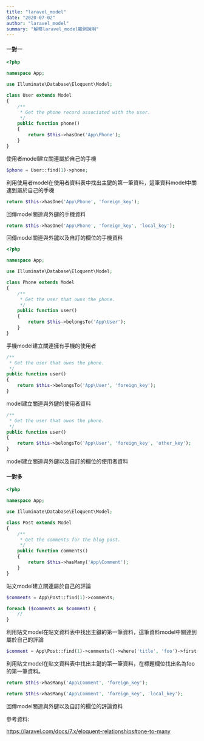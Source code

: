 ```yaml
---
title: "laravel_model"
date: "2020-07-02"
author: "laravel_model"
summary: "解釋laravel_model範例說明"
---
```






#### 一對一

```php
<?php

namespace App;

use Illuminate\Database\Eloquent\Model;

class User extends Model
{
    /**
     * Get the phone record associated with the user.
     */
    public function phone()
    {
        return $this->hasOne('App\Phone');
    }
}
```

使用者model建立關連屬於自己的手機



```php
$phone = User::find(1)->phone;
```

利用使用者model在使用者資料表中找出主鍵的第一筆資料，這筆資料model中關連到屬於自己的手機



```php
return $this->hasOne('App\Phone', 'foreign_key');
```

回傳model關連與外鍵的手機資料



```php
return $this->hasOne('App\Phone', 'foreign_key', 'local_key');
```

回傳model關連與外鍵以及自訂的欄位的手機資料



```php
<?php

namespace App;

use Illuminate\Database\Eloquent\Model;

class Phone extends Model
{
    /**
     * Get the user that owns the phone.
     */
    public function user()
    {
        return $this->belongsTo('App\User');
    }
}
```

手機model建立關連擁有手機的使用者



```php
/**
 * Get the user that owns the phone.
 */
public function user()
{
    return $this->belongsTo('App\User', 'foreign_key');
}
```

model建立關連與外鍵的使用者資料



```php
/**
 * Get the user that owns the phone.
 */
public function user()
{
    return $this->belongsTo('App\User', 'foreign_key', 'other_key');
}
```

model建立關連與外鍵以及自訂的欄位的使用者資料



#### 一對多

```php
<?php

namespace App;

use Illuminate\Database\Eloquent\Model;

class Post extends Model
{
    /**
     * Get the comments for the blog post.
     */
    public function comments()
    {
        return $this->hasMany('App\Comment');
    }
}
```

貼文model建立關連屬於自己的評論



```php
$comments = App\Post::find(1)->comments;

foreach ($comments as $comment) {
    //
}
```

利用貼文model在貼文資料表中找出主鍵的第一筆資料，這筆資料model中關連到屬於自己的評論



```php
$comment = App\Post::find(1)->comments()->where('title', 'foo')->first();
```

利用貼文model在貼文資料表中找出主鍵的第一筆資料，在標題欄位找出名為foo的第一筆資料。



```php
return $this->hasMany('App\Comment', 'foreign_key');

return $this->hasMany('App\Comment', 'foreign_key', 'local_key');
```

回傳model關連與外鍵以及自訂的欄位的評論資料





參考資料:

https://laravel.com/docs/7.x/eloquent-relationships#one-to-many
